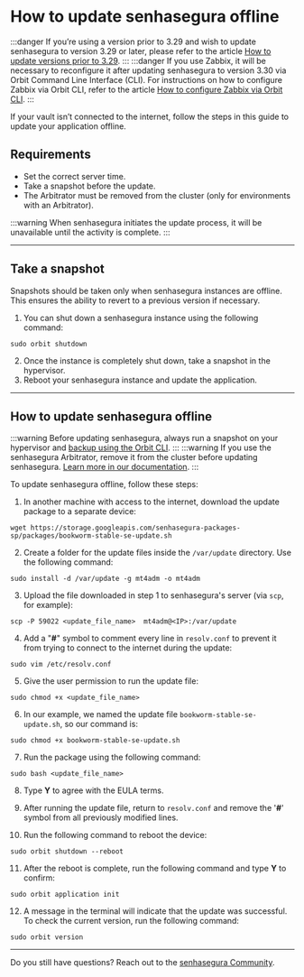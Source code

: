 # How to update senhasegura offline

 :::danger
If you’re using a version prior to 3.29 and wish to update senhasegura to version 3.29 or later, please refer to the article [How to update versions prior to 3.29](/v3-32/docs/installation-how-to-update-versions-prior-to-329-offline).
:::
 :::danger
If you use Zabbix, it will be necessary to reconfigure it after updating senhasegura to version 3.30 via Orbit Command Line Interface (CLI). For instructions on how to configure Zabbix via Orbit CLI, refer to the article [How to configure Zabbix via Orbit CLI](/v3-32/docs/orbit-cli-how-to-configure-zabbix-via-orbit-cli).
:::

If your vault isn’t connected to the internet, follow the steps in this guide to update your application offline.

## Requirements

* Set the correct server time.
* Take a snapshot before the update.
* The Arbitrator must be removed from the cluster (only for environments with an Arbitrator).

 :::warning
When senhasegura initiates the update process, it will be unavailable until the activity is complete.
:::

* * *

## Take a snapshot

Snapshots should be taken only when senhasegura instances are offline. This ensures the ability to revert to a previous version if necessary.

1. You can shut down a senhasegura instance using the following command:
```Shell
sudo orbit shutdown
```
2. Once the instance is completely shut down, take a snapshot in the hypervisor. 
3. Reboot your senhasegura instance and update the application.

* * *
## How to update senhasegura offline 
 :::warning
Before updating senhasegura, always run a snapshot on your hypervisor and [backup using the Orbit CLI](/v3-32/docs/orbit-cli-set-up-backup-schedule).
:::
 :::warning
If you use the senhasegura Arbitrator, remove it from the cluster before updating senhasegura. [Learn more in our documentation](/v3-32/docs/arbitrator-remove-arbitrator).
:::

To update senhasegura offline, follow these steps:

1. In another machine with access to the internet, download the update package to a separate device:
```Shell
wget https://storage.googleapis.com/senhasegura-packages-sp/packages/bookworm-stable-se-update.sh

```
2. Create a folder for the update files inside the `/var/update` directory.  Use the following command:
```Shell
sudo install -d /var/update -g mt4adm -o mt4adm
```
3. Upload the file downloaded in step 1 to senhasegura's server (via `scp`, for example):
```Shell
scp -P 59022 <update_file_name>  mt4adm@<IP>:/var/update
```
4. Add a "**#**" symbol to comment every line in `resolv.conf` to prevent it from trying to connect to the internet during the update:
```Shell
sudo vim /etc/resolv.conf
```
5. Give the user permission to run the update file:
```Shell
sudo chmod +x <update_file_name>
```
6. In our example, we named the update file `bookworm-stable-se-update.sh`, so our command is:
```Shell
sudo chmod +x bookworm-stable-se-update.sh
```

7. Run the package using the following command:
```Shell
sudo bash <update_file_name>
```
8. Type **Y** to agree with the EULA terms.

9. After running the update file, return to `resolv.conf` and remove the '**#**' symbol from all previously modified lines.

10. Run the following command to reboot the device:
```Shell
sudo orbit shutdown --reboot
```
11. After the reboot is complete, run the following command and type **Y** to confirm:
```Shell
sudo orbit application init
```

12. A message in the terminal will indicate that the update was successful. To check the current version, run the following command:
```Shell
sudo orbit version
```

* * *

Do you still have questions? Reach out to the [senhasegura Community](https://community.senhasegura.io/).